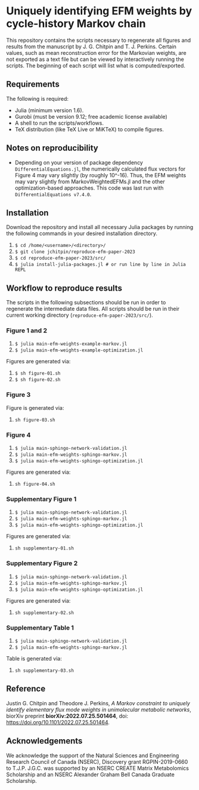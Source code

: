 # Uniquely identifying EFM weights by cycle-history Markov chain

This repository contains the scripts necessary to regenerate all figures and
results from the manuscript by J. G. Chitpin and T. J. Perkins. Certain values,
such as mean reconstruction error for the Markovian weights, are not exported
as a text file but can be viewed by interactively running the scripts. The
beginning of each script will list what is computed/exported.

## Requirements

The following is required:

* Julia (minimum version 1.6).
* Gurobi (must be version 9.12; free academic license available)
* A shell to run the scripts/workflows.
* TeX distribution (like TeX Live or MiKTeX) to compile figures.


## Notes on reproducibility

* Depending on your version of package dependency `DifferentialEquations.jl`,
  the numerically calculated flux vectors for Figure 4 may vary slightly
  (by roughly 10^-16). Thus, the EFM weights may vary slightly from
  MarkovWeightedEFMs.jl and the other optimization-based approaches. This code
  was last run with `DifferentialEquations v7.4.0`.

## Installation

Download the repository and install all necessary Julia packages by running the
following commands in your desired installation directory.

1. `$ cd /home/<username>/<directory>/`  
2. `$ git clone jchitpin/reproduce-efm-paper-2023`  
3. `$ cd reproduce-efm-paper-2023/src/`  
4. `$ julia install-julia-packages.jl # or run line by line in Julia REPL`


## Workflow to reproduce results

The scripts in the following subsections should be run in order to regenerate
the intermediate data files. All scripts should be run in their current working
directory (`reproduce-efm-paper-2023/src/`).

### Figure 1 and 2

1. `$ julia main-efm-weights-example-markov.jl`
2. `$ julia main-efm-weights-example-optimization.jl`

Figures are generated via:

1. `$ sh figure-01.sh`
2. `$ sh figure-02.sh`

### Figure 3

Figure is generated via:

1. `sh figure-03.sh`

### Figure 4

1. `$ julia main-sphingo-network-validation.jl`
2. `$ julia main-efm-weights-sphingo-markov.jl`
3. `$ julia main-efm-weights-sphingo-optimization.jl`

Figures are generated via:

1. `sh figure-04.sh`

### Supplementary Figure 1

1. `$ julia main-sphingo-network-validation.jl`
2. `$ julia main-efm-weights-sphingo-markov.jl`
3. `$ julia main-efm-weights-sphingo-optimization.jl`

Figures are generated via:

1. `sh supplementary-01.sh`

### Supplementary Figure 2

1. `$ julia main-sphingo-network-validation.jl`
2. `$ julia main-efm-weights-sphingo-markov.jl`
3. `$ julia main-efm-weights-sphingo-optimization.jl`

Figures are generated via:

1. `sh supplementary-02.sh`

### Supplementary Table 1

1. `$ julia main-sphingo-network-validation.jl`
2. `$ julia main-efm-weights-sphingo-markov.jl`

Table is generated via:

1. `sh supplementary-03.sh`

## Reference

Justin G. Chitpin and Theodore J. Perkins, *A Markov constraint to uniquely identify elementary flux mode weights in unimolecular metabolic networks*, biorXiv preprint **biorXiv:2022.07.25.501464**, doi: https://doi.org/10.1101/2022.07.25.501464.


## Acknowledgements

We acknowledge the support of the Natural Sciences and Engineering
Research Council of Canada (NSERC), Discovery grant RGPIN-2019-0660 to
T.J.P. J.G.C. was supported by an NSERC CREATE Matrix Metabolomics Scholarship
and an NSERC Alexander Graham Bell Canada Graduate Scholarship.





